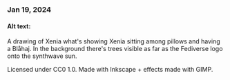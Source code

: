 ### Jan 19, 2024

#### Alt text:

A drawing of Xenia what's showing Xenia sitting among pillows and having a Blåhaj. In the background there's trees visible as far as the Fediverse logo onto the synthwave sun.

Licensed under CC0 1.0.
Made with Inkscape + effects made with GIMP.
